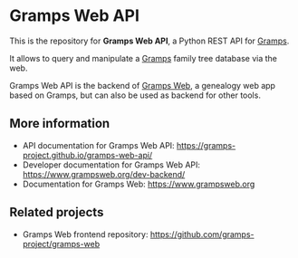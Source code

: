 # Gramps Web API

This is the repository for **Gramps Web API**, a Python REST API for [Gramps](https://gramps-project.org).

It allows to query and manipulate a [Gramps](https://gramps-project.org) family tree database via the web.

Gramps Web API is the backend of [Gramps Web](https://www.grampsweb.org/), a genealogy web app based on Gramps, but can also be used as backend for other tools.

## More information

- API documentation for Gramps Web API: https://gramps-project.github.io/gramps-web-api/
- Developer documentation for Gramps Web API: https://www.grampsweb.org/dev-backend/
- Documentation for Gramps Web: https://www.grampsweb.org

## Related projects

- Gramps Web frontend repository: https://github.com/gramps-project/gramps-web
